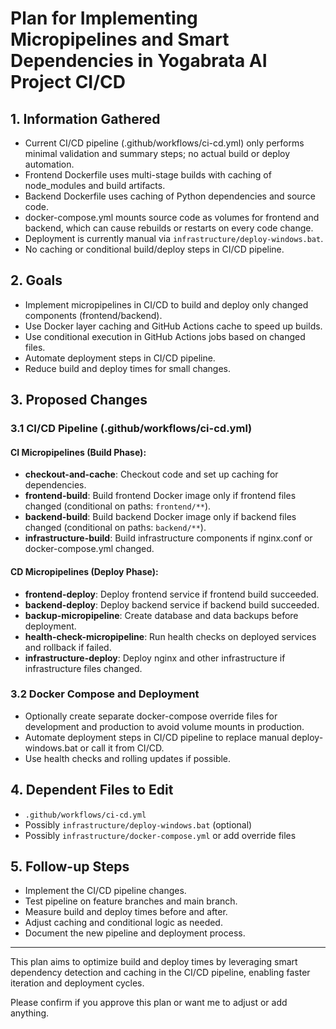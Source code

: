 # Plan for Implementing Micropipelines and Smart Dependencies in Yogabrata AI Project CI/CD

## 1. Information Gathered

- Current CI/CD pipeline (.github/workflows/ci-cd.yml) only performs minimal validation and summary steps; no actual build or deploy automation.
- Frontend Dockerfile uses multi-stage builds with caching of node_modules and build artifacts.
- Backend Dockerfile uses caching of Python dependencies and source code.
- docker-compose.yml mounts source code as volumes for frontend and backend, which can cause rebuilds or restarts on every code change.
- Deployment is currently manual via `infrastructure/deploy-windows.bat`.
- No caching or conditional build/deploy steps in CI/CD pipeline.

## 2. Goals

- Implement micropipelines in CI/CD to build and deploy only changed components (frontend/backend).
- Use Docker layer caching and GitHub Actions cache to speed up builds.
- Use conditional execution in GitHub Actions jobs based on changed files.
- Automate deployment steps in CI/CD pipeline.
- Reduce build and deploy times for small changes.

## 3. Proposed Changes

### 3.1 CI/CD Pipeline (.github/workflows/ci-cd.yml)

#### CI Micropipelines (Build Phase):
- **checkout-and-cache**: Checkout code and set up caching for dependencies.
- **frontend-build**: Build frontend Docker image only if frontend files changed (conditional on paths: `frontend/**`).
- **backend-build**: Build backend Docker image only if backend files changed (conditional on paths: `backend/**`).
- **infrastructure-build**: Build infrastructure components if nginx.conf or docker-compose.yml changed.

#### CD Micropipelines (Deploy Phase):
- **frontend-deploy**: Deploy frontend service if frontend build succeeded.
- **backend-deploy**: Deploy backend service if backend build succeeded.
- **backup-micropipeline**: Create database and data backups before deployment.
- **health-check-micropipeline**: Run health checks on deployed services and rollback if failed.
- **infrastructure-deploy**: Deploy nginx and other infrastructure if infrastructure files changed.

### 3.2 Docker Compose and Deployment

- Optionally create separate docker-compose override files for development and production to avoid volume mounts in production.
- Automate deployment steps in CI/CD pipeline to replace manual deploy-windows.bat or call it from CI/CD.
- Use health checks and rolling updates if possible.

## 4. Dependent Files to Edit

- `.github/workflows/ci-cd.yml`
- Possibly `infrastructure/deploy-windows.bat` (optional)
- Possibly `infrastructure/docker-compose.yml` or add override files

## 5. Follow-up Steps

- Implement the CI/CD pipeline changes.
- Test pipeline on feature branches and main branch.
- Measure build and deploy times before and after.
- Adjust caching and conditional logic as needed.
- Document the new pipeline and deployment process.

---

This plan aims to optimize build and deploy times by leveraging smart dependency detection and caching in the CI/CD pipeline, enabling faster iteration and deployment cycles.

Please confirm if you approve this plan or want me to adjust or add anything.
